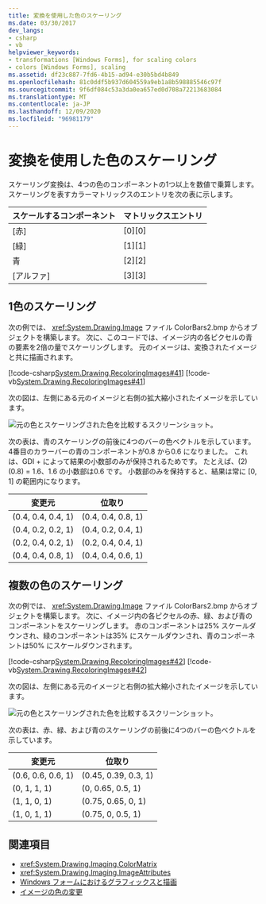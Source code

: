 ```yaml
---
title: 変換を使用した色のスケーリング
ms.date: 03/30/2017
dev_langs:
- csharp
- vb
helpviewer_keywords:
- transformations [Windows Forms], for scaling colors
- colors [Windows Forms], scaling
ms.assetid: df23c887-7fd6-4b15-ad94-e30b5bd4b849
ms.openlocfilehash: 81c0ddf5b937d604559a9eb1a8b598885546c97f
ms.sourcegitcommit: 9f6df084c53a3da0ea657ed0d708a72213683084
ms.translationtype: MT
ms.contentlocale: ja-JP
ms.lasthandoff: 12/09/2020
ms.locfileid: "96981179"
---
```

# <a name="using-transformations-to-scale-colors"></a>変換を使用した色のスケーリング
スケーリング変換は、4つの色のコンポーネントの1つ以上を数値で乗算します。 スケーリングを表すカラーマトリックスのエントリを次の表に示します。  
  
|スケールするコンポーネント|マトリックスエントリ|  
|----------------------------|------------------|  
|[赤]|[0][0]|  
|[緑]|[1][1]|  
|青|[2][2]|  
|[アルファ]|[3][3]|  
  
## <a name="scaling-one-color"></a>1色のスケーリング  
 次の例では、 <xref:System.Drawing.Image> ファイル ColorBars2.bmp からオブジェクトを構築します。 次に、このコードでは、イメージ内の各ピクセルの青の要素を2倍の量でスケーリングします。 元のイメージは、変換されたイメージと共に描画されます。  
  
 [!code-csharp[System.Drawing.RecoloringImages#41](~/samples/snippets/csharp/VS_Snippets_Winforms/System.Drawing.RecoloringImages/CS/Class1.cs#41)]
 [!code-vb[System.Drawing.RecoloringImages#41](~/samples/snippets/visualbasic/VS_Snippets_Winforms/System.Drawing.RecoloringImages/VB/Class1.vb#41)]  
  
 次の図は、左側にある元のイメージと右側の拡大縮小されたイメージを示しています。  
  
 ![元の色とスケーリングされた色を比較するスクリーンショット。](./media/using-transformations-to-scale-colors/four-bar-scale-one-color.png)  
  
 次の表は、青のスケーリングの前後に4つのバーの色ベクトルを示しています。 4番目のカラーバーの青のコンポーネントが0.8 から0.6 になりました。 これは、GDI + によって結果の小数部のみが保持されるためです。 たとえば、(2) (0.8) = 1.6、1.6 の小数部は0.6 です。 小数部のみを保持すると、結果は常に [0, 1] の範囲内になります。  
  
|変更元|位取り|  
|--------------|------------|  
|(0.4, 0.4, 0.4, 1)|(0.4, 0.4, 0.8, 1)|  
|(0.4, 0.2, 0.2, 1)|(0.4, 0.2, 0.4, 1)|  
|(0.2, 0.4, 0.2, 1)|(0.2, 0.4, 0.4, 1)|  
|(0.4, 0.4, 0.8, 1)|(0.4, 0.4, 0.6, 1)|  
  
## <a name="scaling-multiple-colors"></a>複数の色のスケーリング  
 次の例では、 <xref:System.Drawing.Image> ファイル ColorBars2.bmp からオブジェクトを構築します。 次に、イメージ内の各ピクセルの赤、緑、および青のコンポーネントをスケーリングします。 赤のコンポーネントは25% スケールダウンされ、緑のコンポーネントは35% にスケールダウンされ、青のコンポーネントは50% にスケールダウンされます。  
  
 [!code-csharp[System.Drawing.RecoloringImages#42](~/samples/snippets/csharp/VS_Snippets_Winforms/System.Drawing.RecoloringImages/CS/Class1.cs#42)]
 [!code-vb[System.Drawing.RecoloringImages#42](~/samples/snippets/visualbasic/VS_Snippets_Winforms/System.Drawing.RecoloringImages/VB/Class1.vb#42)]  
  
 次の図は、左側にある元のイメージと右側の拡大縮小されたイメージを示しています。  
  
 ![元の色とスケーリングされた色を比較するスクリーンショット。](./media/using-transformations-to-scale-colors/four-bar-scale-multiple-colors.png)  
  
 次の表は、赤、緑、および青のスケーリングの前後に4つのバーの色ベクトルを示しています。  
  
|変更元|位取り|  
|--------------|------------|  
|(0.6, 0.6, 0.6, 1)|(0.45, 0.39, 0.3, 1)|  
|(0, 1, 1, 1)|(0, 0.65, 0.5, 1)|  
|(1, 1, 0, 1)|(0.75, 0.65, 0, 1)|  
|(1, 0, 1, 1)|(0.75, 0, 0.5, 1)|  
  
## <a name="see-also"></a>関連項目

- <xref:System.Drawing.Imaging.ColorMatrix>
- <xref:System.Drawing.Imaging.ImageAttributes>
- [Windows フォームにおけるグラフィックスと描画](graphics-and-drawing-in-windows-forms.md)
- [イメージの色の変更](recoloring-images.md)
